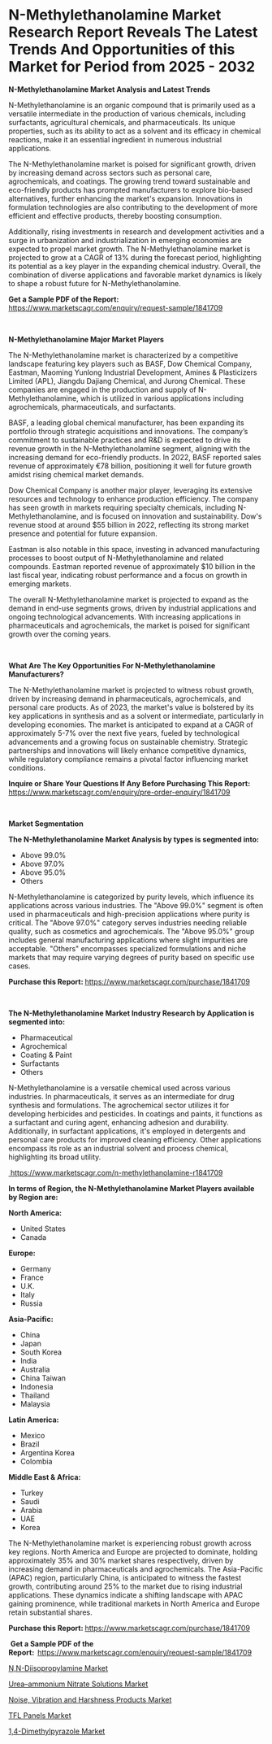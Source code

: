 <p><h1>N-Methylethanolamine Market Research Report Reveals The Latest Trends And Opportunities of this Market for Period from 2025 - 2032</h1></p><p><strong>N-Methylethanolamine Market Analysis and Latest Trends</strong></p>
<p><p>N-Methylethanolamine is an organic compound that is primarily used as a versatile intermediate in the production of various chemicals, including surfactants, agricultural chemicals, and pharmaceuticals. Its unique properties, such as its ability to act as a solvent and its efficacy in chemical reactions, make it an essential ingredient in numerous industrial applications.</p><p>The N-Methylethanolamine market is poised for significant growth, driven by increasing demand across sectors such as personal care, agrochemicals, and coatings. The growing trend toward sustainable and eco-friendly products has prompted manufacturers to explore bio-based alternatives, further enhancing the market's expansion. Innovations in formulation technologies are also contributing to the development of more efficient and effective products, thereby boosting consumption.</p><p>Additionally, rising investments in research and development activities and a surge in urbanization and industrialization in emerging economies are expected to propel market growth. The N-Methylethanolamine market is projected to grow at a CAGR of 13% during the forecast period, highlighting its potential as a key player in the expanding chemical industry. Overall, the combination of diverse applications and favorable market dynamics is likely to shape a robust future for N-Methylethanolamine.</p></p>
<p><strong>Get a Sample PDF of the Report:&nbsp;</strong> <a href="https://www.marketscagr.com/enquiry/request-sample/1841709?utm_campaign=2106&utm_medium=2&utm_source=Github&utm_content=ia&utm_term=26032025&utm_id=n-methylethanolamine">https://www.marketscagr.com/enquiry/request-sample/1841709</a></p>
<p>&nbsp;</p>
<p><strong>N-Methylethanolamine Major Market Players</strong></p>
<p><p>The N-Methylethanolamine market is characterized by a competitive landscape featuring key players such as BASF, Dow Chemical Company, Eastman, Maoming Yunlong Industrial Development, Amines & Plasticizers Limited (APL), Jiangdu Dajiang Chemical, and Jurong Chemical. These companies are engaged in the production and supply of N-Methylethanolamine, which is utilized in various applications including agrochemicals, pharmaceuticals, and surfactants.</p><p>BASF, a leading global chemical manufacturer, has been expanding its portfolio through strategic acquisitions and innovations. The company’s commitment to sustainable practices and R&D is expected to drive its revenue growth in the N-Methylethanolamine segment, aligning with the increasing demand for eco-friendly products. In 2022, BASF reported sales revenue of approximately €78 billion, positioning it well for future growth amidst rising chemical market demands.</p><p>Dow Chemical Company is another major player, leveraging its extensive resources and technology to enhance production efficiency. The company has seen growth in markets requiring specialty chemicals, including N-Methylethanolamine, and is focused on innovation and sustainability. Dow's revenue stood at around $55 billion in 2022, reflecting its strong market presence and potential for future expansion.</p><p>Eastman is also notable in this space, investing in advanced manufacturing processes to boost output of N-Methylethanolamine and related compounds. Eastman reported revenue of approximately $10 billion in the last fiscal year, indicating robust performance and a focus on growth in emerging markets.</p><p>The overall N-Methylethanolamine market is projected to expand as the demand in end-use segments grows, driven by industrial applications and ongoing technological advancements. With increasing applications in pharmaceuticals and agrochemicals, the market is poised for significant growth over the coming years.</p></p>
<p>&nbsp;</p>
<p><strong>What Are The Key Opportunities For N-Methylethanolamine Manufacturers?</strong></p>
<p><p>The N-Methylethanolamine market is projected to witness robust growth, driven by increasing demand in pharmaceuticals, agrochemicals, and personal care products. As of 2023, the market's value is bolstered by its key applications in synthesis and as a solvent or intermediate, particularly in developing economies. The market is anticipated to expand at a CAGR of approximately 5-7% over the next five years, fueled by technological advancements and a growing focus on sustainable chemistry. Strategic partnerships and innovations will likely enhance competitive dynamics, while regulatory compliance remains a pivotal factor influencing market conditions.</p></p>
<p><strong>Inquire or Share Your Questions If Any Before Purchasing This Report:</strong> <a href="https://www.marketscagr.com/enquiry/pre-order-enquiry/1841709?utm_campaign=2106&utm_medium=2&utm_source=Github&utm_content=ia&utm_term=26032025&utm_id=n-methylethanolamine">https://www.marketscagr.com/enquiry/pre-order-enquiry/1841709</a></p>
<p>&nbsp;</p>
<p><strong>Market Segmentation</strong></p>
<p><strong>The N-Methylethanolamine Market Analysis by types is segmented into:</strong></p>
<p><ul><li>Above 99.0%</li><li>Above 97.0%</li><li>Above 95.0%</li><li>Others</li></ul></p>
<p><p>N-Methylethanolamine is categorized by purity levels, which influence its applications across various industries. The "Above 99.0%" segment is often used in pharmaceuticals and high-precision applications where purity is critical. The "Above 97.0%" category serves industries needing reliable quality, such as cosmetics and agrochemicals. The "Above 95.0%" group includes general manufacturing applications where slight impurities are acceptable. "Others" encompasses specialized formulations and niche markets that may require varying degrees of purity based on specific use cases.</p></p>
<p><strong>Purchase this Report:&nbsp;</strong><a href="https://www.marketscagr.com/purchase/1841709?utm_campaign=2106&utm_medium=2&utm_source=Github&utm_content=ia&utm_term=26032025&utm_id=n-methylethanolamine">https://www.marketscagr.com/purchase/1841709</a></p>
<p>&nbsp;</p>
<p><strong>The N-Methylethanolamine Market Industry Research by Application is segmented into:</strong></p>
<p><ul><li>Pharmaceutical</li><li>Agrochemical</li><li>Coating & Paint</li><li>Surfactants</li><li>Others</li></ul></p>
<p><p>N-Methylethanolamine is a versatile chemical used across various industries. In pharmaceuticals, it serves as an intermediate for drug synthesis and formulations. The agrochemical sector utilizes it for developing herbicides and pesticides. In coatings and paints, it functions as a surfactant and curing agent, enhancing adhesion and durability. Additionally, in surfactant applications, it's employed in detergents and personal care products for improved cleaning efficiency. Other applications encompass its role as an industrial solvent and process chemical, highlighting its broad utility.</p></p>
<p><a href="https://www.marketscagr.com/n-methylethanolamine-r1841709?utm_campaign=2106&utm_medium=2&utm_source=Github&utm_content=ia&utm_term=26032025&utm_id=n-methylethanolamine">&nbsp;https://www.marketscagr.com/n-methylethanolamine-r1841709</a></p>
<p><strong>In terms of Region, the N-Methylethanolamine Market Players available by Region are:</strong></p>
<p>
    <p> <strong> North America: </strong>
        <ul>
            <li>United States</li>
            <li>Canada</li>
        </ul>
        </p> 
    <p> <strong> Europe: </strong>
        <ul>
            <li>Germany</li>
            <li>France</li>
            <li>U.K.</li>
            <li>Italy</li>
            <li>Russia</li>
        </ul>
        </p> 
    <p> <strong> Asia-Pacific: </strong>
        <ul>
            <li>China</li>
            <li>Japan</li>
            <li>South Korea</li>
            <li>India</li>
            <li>Australia</li>
            <li>China Taiwan</li>
            <li>Indonesia</li>
            <li>Thailand</li>
            <li>Malaysia</li>
        </ul>
        </p> 
    <p> <strong> Latin America: </strong>
        <ul>
            <li>Mexico</li>
            <li>Brazil</li>
            <li>Argentina Korea</li>
            <li>Colombia</li>
        </ul>
        </p> 
    <p> <strong> Middle East & Africa: </strong>
        <ul>
            <li>Turkey</li>
            <li>Saudi</li>
            <li>Arabia</li>
            <li>UAE</li>
            <li>Korea</li>
        </ul>
    </p>
    </p>
<p><p>The N-Methylethanolamine market is experiencing robust growth across key regions. North America and Europe are projected to dominate, holding approximately 35% and 30% market shares respectively, driven by increasing demand in pharmaceuticals and agrochemicals. The Asia-Pacific (APAC) region, particularly China, is anticipated to witness the fastest growth, contributing around 25% to the market due to rising industrial applications. These dynamics indicate a shifting landscape with APAC gaining prominence, while traditional markets in North America and Europe retain substantial shares.</p></p>
<p><strong>Purchase this Report: </strong><a href="https://www.marketscagr.com/purchase/1841709?utm_campaign=2106&utm_medium=2&utm_source=Github&utm_content=ia&utm_term=26032025&utm_id=n-methylethanolamine">https://www.marketscagr.com/purchase/1841709</a></p>
<p>&nbsp;<strong>Get a Sample PDF of the Report:&nbsp;&nbsp;</strong><a href="https://www.marketscagr.com/enquiry/request-sample/1841709?utm_campaign=2106&utm_medium=2&utm_source=Github&utm_content=ia&utm_term=26032025&utm_id=n-methylethanolamine">https://www.marketscagr.com/enquiry/request-sample/1841709</a></p>
<p><strong></strong></p>
<p><p><a href="https://github.com/drissahrouk/Market-Research-Report-List-1/blob/main/nn-diisopropylamine-market.md?utm_campaign=2106&utm_medium=2&utm_source=Github&utm_content=ia&utm_term=26032025&utm_id=n-methylethanolamine">N,N-Diisopropylamine Market</a></p><p><a href="https://github.com/iontahoehlct/Market-Research-Report-List-1/blob/main/ureaammonium-nitrate-solutions-market.md?utm_campaign=2106&utm_medium=2&utm_source=Github&utm_content=ia&utm_term=26032025&utm_id=n-methylethanolamine">Urea–ammonium Nitrate Solutions Market</a></p><p><a href="https://github.com/rogetspate12/Market-Research-Report-List-1/blob/main/noise-vibration-and-harshness-products-market.md?utm_campaign=2106&utm_medium=2&utm_source=Github&utm_content=ia&utm_term=26032025&utm_id=n-methylethanolamine">Noise, Vibration and Harshness Products Market</a></p><p><a href="https://github.com/sahoolipko6f/Market-Research-Report-List-1/blob/main/tfl-panels-market.md?utm_campaign=2106&utm_medium=2&utm_source=Github&utm_content=ia&utm_term=26032025&utm_id=n-methylethanolamine">TFL Panels Market</a></p><p><a href="https://github.com/nxauwedaroui2/Market-Research-Report-List-1/blob/main/14-dimethylpyrazole-market.md?utm_campaign=2106&utm_medium=2&utm_source=Github&utm_content=ia&utm_term=26032025&utm_id=n-methylethanolamine">1,4-Dimethylpyrazole Market</a></p></p>